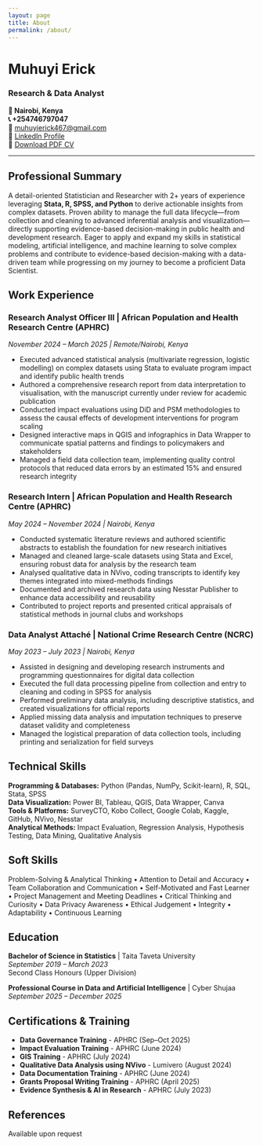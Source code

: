 ```yaml
---
layout: page
title: About
permalink: /about/
---
```


# Muhuyi Erick
### Research & Data Analyst

**📍 Nairobi, Kenya**  
**📞 +254746797047**  
**📧** [muhuyierick467@gmail.com](mailto:muhuyierick467@gmail.com)  
**🔗** [LinkedIn Profile](https://linkedin.com/in/muhuyi-erick)  
**📄** [Download PDF CV](/Muhuyi_Erick_Resume.pdf)

---

## Professional Summary

A detail-oriented Statistician and Researcher with 2+ years of experience leveraging **Stata, R, SPSS, and Python** to derive actionable insights from complex datasets. Proven ability to manage the full data lifecycle—from collection and cleaning to advanced inferential analysis and visualization—directly supporting evidence-based decision-making in public health and development research. Eager to apply and expand my skills in statistical modeling, artificial intelligence, and machine learning to solve complex problems and contribute to evidence-based decision-making with a data-driven team while progressing on my journey to become a proficient Data Scientist.

## Work Experience

### **Research Analyst Officer III** | African Population and Health Research Centre (APHRC)
*November 2024 – March 2025 | Remote/Nairobi, Kenya*

- Executed advanced statistical analysis (multivariate regression, logistic modelling) on complex datasets using Stata to evaluate program impact and identify public health trends
- Authored a comprehensive research report from data interpretation to visualisation, with the manuscript currently under review for academic publication
- Conducted impact evaluations using DiD and PSM methodologies to assess the causal effects of development interventions for program scaling
- Designed interactive maps in QGIS and infographics in Data Wrapper to communicate spatial patterns and findings to policymakers and stakeholders
- Managed a field data collection team, implementing quality control protocols that reduced data errors by an estimated 15% and ensured research integrity

### **Research Intern** | African Population and Health Research Centre (APHRC)
*May 2024 – November 2024 | Nairobi, Kenya*

- Conducted systematic literature reviews and authored scientific abstracts to establish the foundation for new research initiatives
- Managed and cleaned large-scale datasets using Stata and Excel, ensuring robust data for analysis by the research team
- Analysed qualitative data in NVivo, coding transcripts to identify key themes integrated into mixed-methods findings
- Documented and archived research data using Nesstar Publisher to enhance data accessibility and reusability
- Contributed to project reports and presented critical appraisals of statistical methods in journal clubs and workshops

### **Data Analyst Attaché** | National Crime Research Centre (NCRC)
*May 2023 – July 2023 | Nairobi, Kenya*

- Assisted in designing and developing research instruments and programming questionnaires for digital data collection
- Executed the full data processing pipeline from collection and entry to cleaning and coding in SPSS for analysis
- Performed preliminary data analysis, including descriptive statistics, and created visualizations for official reports
- Applied missing data analysis and imputation techniques to preserve dataset validity and completeness
- Managed the logistical preparation of data collection tools, including printing and serialization for field surveys

## Technical Skills

**Programming & Databases:** Python (Pandas, NumPy, Scikit-learn), R, SQL, Stata, SPSS  
**Data Visualization:** Power BI, Tableau, QGIS, Data Wrapper, Canva  
**Tools & Platforms:** SurveyCTO, Kobo Collect, Google Colab, Kaggle, GitHub, NVivo, Nesstar  
**Analytical Methods:** Impact Evaluation, Regression Analysis, Hypothesis Testing, Data Mining, Qualitative Analysis

## Soft Skills

Problem-Solving & Analytical Thinking • Attention to Detail and Accuracy • Team Collaboration and Communication • Self-Motivated and Fast Learner • Project Management and Meeting Deadlines • Critical Thinking and Curiosity • Data Privacy Awareness • Ethical Judgement • Integrity • Adaptability • Continuous Learning

## Education

**Bachelor of Science in Statistics** | Taita Taveta University  
*September 2019 – March 2023*  
Second Class Honours (Upper Division)

**Professional Course in Data and Artificial Intelligence** | Cyber Shujaa  
*September 2025 – December 2025*

## Certifications & Training

- **Data Governance Training** - APHRC (Sep–Oct 2025)
- **Impact Evaluation Training** - APHRC (June 2024)
- **GIS Training** - APHRC (July 2024)
- **Qualitative Data Analysis using NVivo** - Lumivero (August 2024)
- **Data Documentation Training** - APHRC (June 2024)
- **Grants Proposal Writing Training** - APHRC (April 2025)
- **Evidence Synthesis & AI in Research** - APHRC (July 2023)

## References

Available upon request
